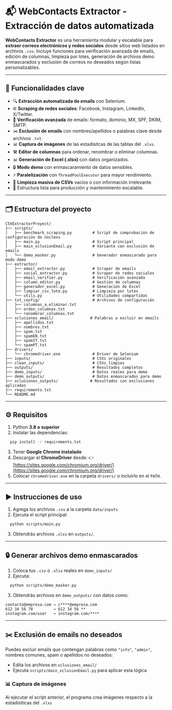# 📬 WebContacts Extractor - Extracción de datos automatizada

**WebContacts Extractor** es una herramienta modular y escalable para **extraer correos electrónicos y redes sociales** desde sitios web listados en archivos `.csv`. Incluye funciones para verificación avanzada de emails, edición de columnas, limpieza por lotes, generación de archivos demo enmascarados y exclusión de correos no deseados según listas personalizables.

---

## 🚀 Funcionalidades clave

- 🔍 **Extracción automatizada de emails** con Selenium.
- 🌐 **Scraping de redes sociales**: Facebook, Instagram, LinkedIn, X/Twitter.
- 📧 **Verificación avanzada** de emails: formato, dominio, MX, SPF, DKIM, SMTP.
- ✂️ **Exclusión de emails** con nombres/apellidos o palabras clave desde archivos `.txt`.
- 📊 **Captura de imágenes** de las estadísitcas de las tablas del `.xlxs`.
- 🛠️ **Editor de columnas** para ordenar, renombrar o eliminar columnas.
- 📊 **Generación de Excel (.xlsx)** con datos organizados.
- 🔒 **Modo demo** con enmascaramiento de datos sensibles.
- ⚡ **Paralelización** con `ThreadPoolExecutor` para mayor rendimiento.
- 🧹 **Limpieza masiva de CSVs** vacíos o con información irrelevante.
- 📁 Estructura lista para producción y mantenimiento escalable.

---

## 🗂 Estructura del proyecto

```
CSVExtractorProyect/
├── scripts/
│   ├── benchmark_scraping.py         # Script de comprobación de configuración de núcleos
│   ├── main.py                       # Script principal
│   ├── main_xclusionEmail.py         # Variante con exclusión de emails
│   └── demo_masker.py                # Generador enmascarado para modo demo
├── extractor/
│   ├── email_extractor.py            # Scraper de emails
│   ├── social_extractor.py           # Scraper de redes sociales
│   ├── email_verifier.py             # Verificación avanzada
│   ├── column_editor.py              # Gestión de columnas
│   ├── generador_excel.py            # Generación de Excel
│   ├── limpiar_csv_lote.py           # Limpieza por lotes
│   └── utils.py                      # Utilidades compartidas
├── txt_config/                       # Archivos de configuración
│   ├── columnas_a_eliminar.txt
│   ├── orden_columnas.txt
│   └── renombrar_columnas.txt
├── xclusiones_email/                # Palabras a excluir en emails
│   ├── apellidos.txt
│   ├── nombres.txt
│   ├── spam.txt
│   ├── spamEN.txt
│   ├── spamIT.txt
│   └── spamPT.txt
├── drivers/
│   └── chromedriver.exe              # Driver de Selenium
├── inputs/                           # CSVs originales
├── clean_inputs/                     # CSVs limpios
├── outputs/                          # Resultados completos
├── demo_inputs/                      # Datos reales para demo
├── demo_outputs/                     # Datos enmascarados para demo
├── xclusiones_outputs/              # Resultados con exclusiones aplicadas
├── requirements.txt
└── README.md
```

---

## ⚙️ Requisitos

1. Python **3.8 o superior**
2. Instalar las dependencias:
```bash
  pip install -r requirements.txt
```
3. Tener **Google Chrome instalado**
4. Descargar el **ChromeDriver** desde:
   👉 [https://sites.google.com/chromium.org/driver/](https://sites.google.com/chromium.org/driver/)
5. Colocar `chromedriver.exe` en la carpeta `drivers/` o incluirlo en el `PATH`.

---
## ▶️ Instrucciones de uso

1. Agrega los archivos ``.csv`` a la carpeta ``data/inputs``
2. Ejecuta el script principal:
```bash
  python scripts/main.py
```
3. Obtendrás archivos `.xlxs` en `outputs/`.
---
## 🔒 Generar archivos demo enmascarados

1. Coloca tus `.csv` o `.xlsx` reales en `demo_inputs/`
2. Ejecuta:
```bash
  python scripts/demo_masker.py
```
3. Obtendrás archivos en `demo_outputs/` con datos como:

```
contacto@empresa.com → c****@empresa.com
612 34 56 78         → 612 34 56 **
instagram.com/user   → instagram.com/****
```

---

## ✂️ Exclusión de emails no deseados

Puedes excluir emails que contengan palabras como `"info"`, `"admin"`, nombres comunes, spam o apellidos no deseados:

- Edita los archivos en `xclusiones_email/`
- Ejecuta `scripts/main_xclusionEmail.py` para aplicar esta lógica

### 📊 Captura de imágenes

Al ejecutar el script anterior, el programa crea imágenes respecto a la estadísiticas del `.xlxs`



